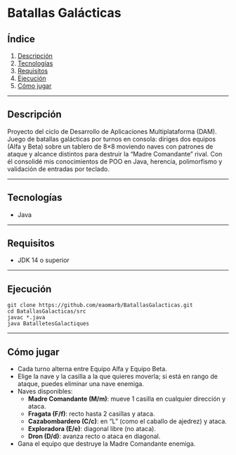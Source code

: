 # Batallas Galácticas

## Índice
1. [Descripción](#descripción)  
2. [Tecnologías](#tecnologías)  
3. [Requisitos](#requisitos)  
4. [Ejecución](#ejecución)  
5. [Cómo jugar](#cómo-jugar)

---

## Descripción
Proyecto del ciclo de Desarrollo de Aplicaciones Multiplataforma (DAM). Juego de batallas galácticas por turnos en consola: diriges dos equipos (Alfa y Beta) sobre un tablero de 8×8 moviendo naves con patrones de ataque y alcance distintos para destruir la “Madre Comandante” rival. Con él consolidé mis conocimientos de POO en Java, herencia, polimorfismo y validación de entradas por teclado.

---

## Tecnologías
- Java

---

## Requisitos
- JDK 14 o superior 

---

## Ejecución
    git clone https://github.com/eaomarb/BatallasGalacticas.git
    cd BatallasGalacticas/src
    javac *.java
    java BatalletesGalactiques

---

## Cómo jugar
- Cada turno alterna entre Equipo Alfa y Equipo Beta.  
- Elige la nave y la casilla a la que quieres moverla; si está en rango de ataque, puedes eliminar una nave enemiga.  
- Naves disponibles:  
    - **Madre Comandante (M/m)**: mueve 1 casilla en cualquier dirección y ataca.  
    - **Fragata (F/f)**: recto hasta 2 casillas y ataca.  
    - **Cazabombardero (C/c)**: en “L” (como el caballo de ajedrez) y ataca.  
    - **Exploradora (E/e)**: diagonal libre (no ataca).  
    - **Dron (D/d)**: avanza recto o ataca en diagonal.  
- Gana el equipo que destruye la Madre Comandante enemiga.  
